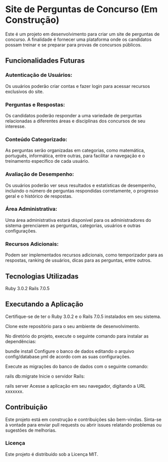 # Site de Perguntas de Concurso (Em Construção)
Este é um projeto em desenvolvimento para criar um site de perguntas de concurso. A finalidade é fornecer uma plataforma onde os candidatos possam treinar e se preparar para provas de concursos públicos.

## Funcionalidades Futuras
### Autenticação de Usuários: 
Os usuários poderão criar contas e fazer login para acessar recursos exclusivos do site.

### Perguntas e Respostas: 
Os candidatos poderão responder a uma variedade de perguntas relacionadas a diferentes áreas e disciplinas dos concursos de seu interesse.

### Conteúdo Categorizado: 
As perguntas serão organizadas em categorias, como matemática, português, informática, entre outras, para facilitar a navegação e o treinamento específico de cada usuário.

### Avaliação de Desempenho: 
Os usuários poderão ver seus resultados e estatísticas de desempenho, incluindo o número de perguntas respondidas corretamente, o progresso geral e o histórico de respostas.

### Área Administrativa: 
Uma área administrativa estará disponível para os administradores do sistema gerenciarem as perguntas, categorias, usuários e outras configurações.

### Recursos Adicionais: 
Podem ser implementados recursos adicionais, como temporizador para as respostas, ranking de usuários, dicas para as perguntas, entre outros.


## Tecnologias Utilizadas
Ruby 3.0.2
Rails 7.0.5
## Executando a Aplicação
Certifique-se de ter o Ruby 3.0.2 e o Rails 7.0.5 instalados em seu sistema.

Clone este repositório para o seu ambiente de desenvolvimento.

No diretório do projeto, execute o seguinte comando para instalar as dependências:

bundle install
Configure o banco de dados editando o arquivo config/database.yml de acordo com as suas configurações.

Execute as migrações do banco de dados com o seguinte comando:

rails db:migrate
Inicie o servidor Rails:

rails server
Acesse a aplicação em seu navegador, digitando a URL xxxxxxx.

## Contribuição
Este projeto está em construção e contribuições são bem-vindas. Sinta-se à vontade para enviar pull requests ou abrir issues relatando problemas ou sugestões de melhorias.

### Licença
Este projeto é distribuído sob a Licença MIT.
